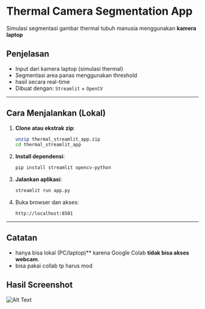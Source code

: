 # Thermal Camera Segmentation App

Simulasi segmentasi gambar thermal tubuh manusia menggunakan **kamera laptop**

## Penjelasan
- Input dari kamera laptop (simulasi thermal)
- Segmentasi area panas menggunakan threshold
- hasil secara real-time
- Dibuat dengan: `Streamlit` + `OpenCV`

---

##  Cara Menjalankan (Lokal)

1. **Clone atau ekstrak zip**:
   ```bash
   unzip thermal_streamlit_app.zip
   cd thermal_streamlit_app
   ```

2. **Install dependensi**:
   ```bash
   pip install streamlit opencv-python
   ```

3. **Jalankan aplikasi**:
   ```bash
   streamlit run app.py
   ```

4. Buka browser dan akses:
   ```
   http://localhost:8501
   ```

---

## Catatan

- hanya bisa lokal (PC/laptop)** karena Google Colab **tidak bisa akses webcam**.
- bisa pakai collab tp harus mod

## Hasil Screenshot

![Alt Text]("Pictures\Screenshots\Thernal.png")
